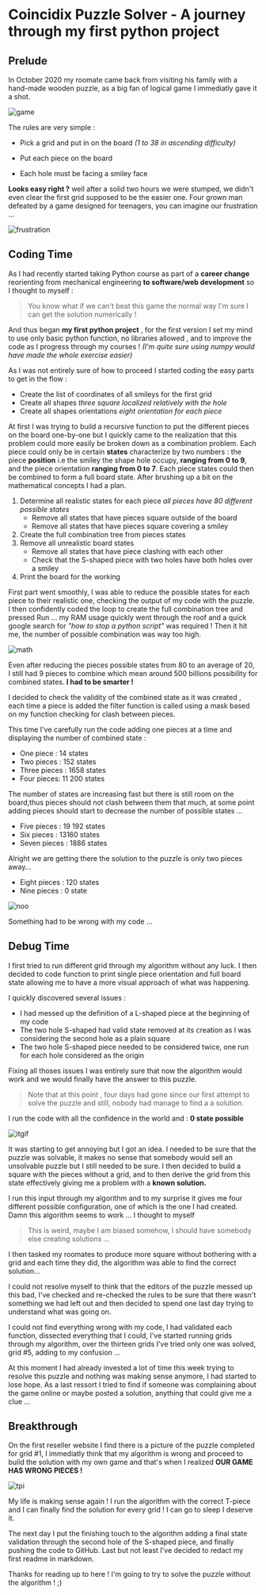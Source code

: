 # Coincidix Puzzle Solver - A journey through my first python project 
## Prelude
In October 2020 my roomate came back from visiting his family with a hand-made wooden puzzle, as a big fan of logical game I immediatly gave it a shot. 

![game](coincidix_1.jpg)

The rules are very simple :

* Pick a grid and put in on the board *(1 to 38 in ascending difficulty)*

* Put each piece on the board

* Each hole must be facing a smiley face

**Looks easy right ?** well after a solid two hours we were stumped, we didn't even clear the first grid supposed to be the easier one. Four grown man defeated by a game designed for teenagers, you can imagine our frustration ...

![frustration](scream.gif)

## Coding Time

As I had recently started taking Python course as part of a **career change** reorienting from mechanical engineering **to software/web development** so I thought to myself :
>You know what if we can't beat this game the normal way I'm sure I can get the solution numerically !

And thus began **my first python project** , for the first version I set my mind to use only basic python function, no libraries allowed , and to improve the code as I progress through my courses ! *(I'm quite sure using numpy would have made the whole exercise easier)*

As I was not entirely sure of how to proceed I started coding the easy parts to get in the flow :
* Create the list of coordinates of all smileys for the first grid
* Create all shapes *three square localized relatively with the hole*
* Create all shapes orientations *eight orientation for each piece*

At first I was trying to build a recursive function to put the different pieces on the board one-by-one but I quickly came to the realization that this problem could more easily be broken down as a combination problem. Each piece could only be in certain **states** characterize by two numbers : the piece **position** i.e the smiley the shape hole occupy, **ranging from 0 to 9**, and the piece orientation **ranging from 0 to 7**. Each piece states could then be combined to form a full board state. After brushing up a bit on the mathematical concepts I had a plan.

1. Determine all realistic states for each piece *all pieces have 80 different possible states*
    * Remove all states that have pieces square outside of the board
    * Remove all states that have pieces square covering a smiley
2. Create the full combination tree from pieces states
3. Remove all unrealistic board states 
    * Remove all states that have piece clashing with each other
    * Check that the S-shaped piece with two holes have both holes over a smiley
4. Print the board for the working 

First part went smoothly, I was able to reduce the possible states for each piece to their realistic one, checking the output of my code with the puzzle. I then confidently coded the loop to create the full combination tree and pressed Run ... my RAM usage quickly went through the roof and a quick google search for *"how to stop a python script"* was required ! Then it hit me, the number of possible combination was way too high.

![math](math.gif)

Even after reducing the pieces possible states from 80 to an average of 20, I still had 9 pieces to combine which mean around 500 billions possibility for combined states. **I had to be smarter !**

I decided to check the validity of the combined state as it was created , each time a piece is added the filter function is called using a mask based on my function checking for clash between pieces.

This time I've carefully run the code adding one pieces at a time and displaying the number of combined state :
* One piece : 14 states
* Two pieces : 152 states
* Three pieces : 1658 states
* Four pieces: 11 200 states

The number of states are increasing fast but there is still room on the board,thus pieces should not clash between them that much, at some point adding pieces should start to decrease the number of possible states ...
* Five pieces : 19 192 states
* Six pieces : 13160 states
* Seven pieces : 1886 states

Alright we are getting there the solution to the puzzle is only two pieces away...
* Eight pieces : 120 states
* Nine pieces : 0 state

![noo](No.gif)

Something had to be wrong with my code ...

## Debug Time

I first tried to run different grid through my algorithm without any luck. I then decided to code function to print single piece orientation and full board state allowing me to have a more visual approach of what was happening.

I quickly discovered several issues :
*  I had messed up the definition of a L-shaped piece at the beginning of my code
* The two hole S-shaped had valid state removed at its creation as I was considering the second hole as a plain square
* The two hole S-shaped piece needed to be considered twice, one run for each hole considered as the origin

Fixing all thoses issues I was entirely sure that now the algorithm would work and we would finally have the answer to this puzzle.
>Note that at this point , four days had gone since our first attempt to solve the puzzle and still, nobody had manage to find a a solution.

I run the code with all the confidence in the world and : **0 state possible**

![itgif](Itcrowd.gif)

It was starting to get annoying but I got an idea. I needed to be sure that the puzzle was solvable, it makes no sense that somebody would sell an unsolvable puzzle but I still needed to be sure. I then decided to build a square with the pieces without a grid, and to then derive the grid from this state effectively giving me a problem with a **known solution.**

I run this input through my algorithm and to my surprise it gives me four different possible configuration, one of which is the one I had created. Damn this algorithm seems to work ... I thought to myself 
>This is weird, maybe I am biased somehow, I should have somebody else creating solutions ...

I then tasked my roomates to produce more square without bothering with a grid and each time they did, the algorithm was able to find the correct solution...

 I could not resolve myself to think that the editors of the puzzle messed up this bad, I've checked and re-checked the rules to be sure that there wasn't something we had left out and then decided to spend one last day trying to understand what was going on.
 
  I could not find everything wrong with my code, I had validated each function, dissected everything that I could, I've started running grids through my algorithm, over the thirteen grids I've tried only one was solved, grid #5, adding to my confusion ...

  At this moment I had already invested a lot of time this week trying to resolve this puzzle and nothing was making sense anymore, I had started to lose hope. As a last ressort I tried to find if someone was complaining about the game online or maybe posted a solution, anything that could give me a clue ... 

  ## Breakthrough

  On the first reseller website I find there is a picture of the puzzle completed for grid #1, I immediatly think that my algorithm is wrong and proceed to build the solution with my own game and that's when I realized **OUR GAME HAS WRONG PIECES !**

  ![tpi](Tpiece.jpg)

  My life is making sense again ! I run the algorithm with the correct T-piece and I can finally find the solution for every grid ! I can go to sleep I deserve it.

 
 The next day I put the finishing touch to the algorithm adding a final state validation through the second hole of the S-shaped piece, and finally pushing the code to GitHub. Last but not least I've decided to redact my first readme in markdown. 

 Thanks for reading up to here ! I'm going to try to solve the puzzle without the algorithm ! ;)
